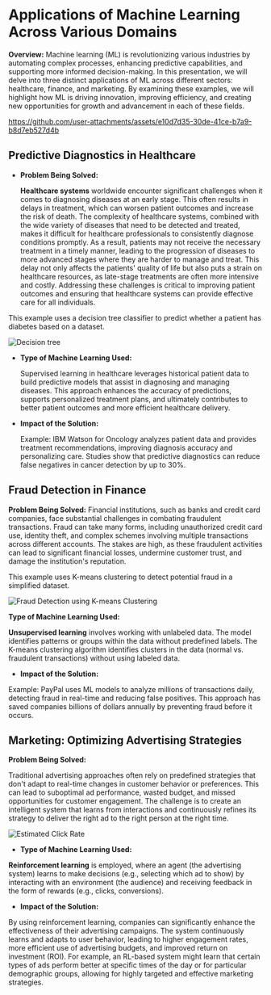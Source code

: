 # Applications of Machine Learning Across Various Domains

**Overview:** Machine learning (ML) is revolutionizing various industries by automating complex processes, enhancing predictive capabilities, and supporting more informed decision-making. In this presentation, we will delve into three distinct applications of ML across different sectors: healthcare, finance, and marketing. By examining these examples, we will highlight how ML is driving innovation, improving efficiency, and creating new opportunities for growth and advancement in each of these fields.





https://github.com/user-attachments/assets/e10d7d35-30de-41ce-b7a9-b8d7eb527d4b








## Predictive Diagnostics in Healthcare

* **Problem Being Solved:**

  **Healthcare systems** worldwide encounter significant challenges when it comes to diagnosing diseases at an early stage. This often results in delays in treatment, which can worsen patient outcomes and increase the risk of death. The complexity of healthcare systems, combined with the wide variety of diseases that need to be detected and treated, makes it difficult for healthcare professionals to consistently diagnose conditions promptly. As a result, patients may not receive the necessary treatment in a timely manner, leading to the progression of diseases to more advanced stages where they are harder to manage and treat. This delay not only affects the patients' quality of life but also puts a strain on healthcare resources, as late-stage treatments are often more intensive and costly. Addressing these challenges is critical to improving patient outcomes and ensuring that healthcare systems can provide effective care for all individuals.


This example uses a decision tree classifier to predict whether a patient has diabetes based on a dataset.



![Decision tree](https://github.com/user-attachments/assets/9fb28b38-1e9f-4f83-ae8c-823c129f698a)


* **Type of Machine Learning Used:**

  Supervised learning in healthcare leverages historical patient data to build predictive models that assist in diagnosing and managing diseases. This approach enhances the accuracy of predictions, supports personalized treatment plans, and ultimately contributes to better patient outcomes and more efficient healthcare delivery.

 
 
* **Impact of the Solution:**
 
    Example: IBM Watson for Oncology analyzes patient data and provides treatment recommendations, improving diagnosis accuracy and personalizing care. Studies show that predictive diagnostics can reduce false negatives in cancer detection by up to 30%.






## **Fraud Detection in Finance**

**Problem Being Solved:**
Financial institutions, such as banks and credit card companies, face substantial challenges in combating fraudulent transactions. Fraud can take many forms, including unauthorized credit card use, identity theft, and complex schemes involving multiple transactions across different accounts. The stakes are high, as these fraudulent activities can lead to significant financial losses, undermine customer trust, and damage the institution's reputation.

This example uses K-means clustering to detect potential fraud in a simplified dataset.

![Fraud Detection using K-means Clustering](https://github.com/user-attachments/assets/65bde3b6-5713-44e0-99e1-55526a530563)



**Type of Machine Learning Used:**

**Unsupervised learning** involves working with unlabeled data. The model identifies patterns or groups within the data without predefined labels.
The K-means clustering algorithm identifies clusters in the data (normal vs. fraudulent transactions) without using labeled data.

 
* **Impact of the Solution:**

Example: PayPal uses ML models to analyze millions of transactions daily, detecting fraud in real-time and reducing false positives. This approach has saved companies billions of dollars annually by preventing fraud before it occurs.


## **Marketing: Optimizing Advertising Strategies** 

**Problem Being Solved:**

Traditional advertising approaches often rely on predefined strategies that don't adapt to real-time changes in customer behavior or preferences. This can lead to suboptimal ad performance, wasted budget, and missed opportunities for customer engagement. The challenge is to create an intelligent system that learns from interactions and continuously refines its strategy to deliver the right ad to the right person at the right time.


![Estimated Click Rate](https://github.com/user-attachments/assets/55ad57b9-e178-4d49-b466-f39f7ca74f4a)


* **Type of Machine Learning Used:**

**Reinforcement learning** is employed, where an agent (the advertising system) learns to make decisions (e.g., selecting which ad to show) by interacting with an environment (the audience) and receiving feedback in the form of rewards (e.g., clicks, conversions).

* **Impact of the Solution:**

By using reinforcement learning, companies can significantly enhance the effectiveness of their advertising campaigns. The system continuously learns and adapts to user behavior, leading to higher engagement rates, more efficient use of advertising budgets, and improved return on investment (ROI). For example, an RL-based system might learn that certain types of ads perform better at specific times of the day or for particular demographic groups, allowing for highly targeted and effective marketing strategies.










